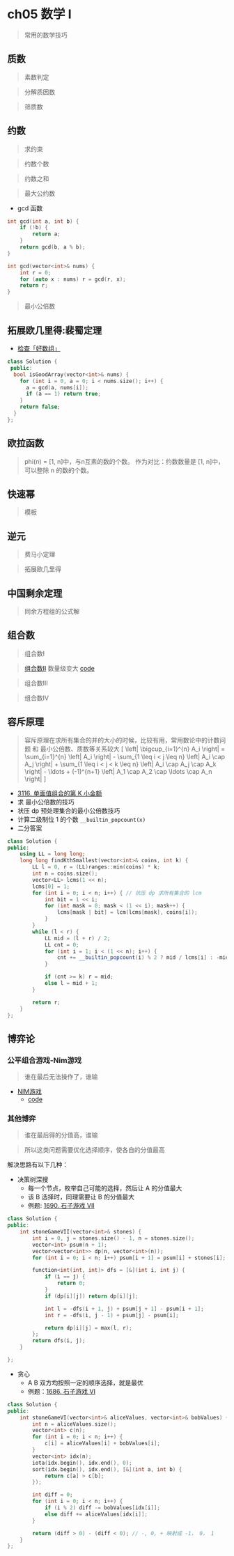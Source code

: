 # ch05 数学 I

> 常用的数学技巧

## 质数
> 素数判定

> 分解质因数

> 筛质数

## 约数
> 求约束

> 约数个数

> 约数之和

> 最大公约数
* gcd 函数
```c++
int gcd(int a, int b) {
    if (!b) {
        return a;
    }
    return gcd(b, a % b);
}

int gcd(vector<int>& nums) {
    int r = 0;
    for (auto x : nums) r = gcd(r, x);
    return r;
}

```
> 最小公倍数

## 拓展欧几里得:裴蜀定理

* [检查「好数组」](https://leetcode.cn/problems/check-if-it-is-a-good-array/description/)
```c++
class Solution {
 public:
  bool isGoodArray(vector<int>& nums) {
    for (int i = 0, a = 0; i < nums.size(); i++) {
      a = gcd(a, nums[i]);
      if (a == 1) return true;
    }
    return false;
  }
};
```
## 欧拉函数
> phi(n) = [1, n]中，与n互素的数的个数。
> 作为对比：约数数量是 [1, n]中，可以整除 n 的数的个数。

## 快速幂
> 模板

## 逆元
> 费马小定理

> 拓展欧几里得

## 中国剩余定理
> 同余方程组的公式解


## 组合数
> 组合数I

> [组合数II](https://www.acwing.com/problem/content/888/)
数量级变大
[code](../acwing/acwing.886.md)

> 组合数III

> 组合数IV

## 容斥原理
> 容斥原理在求所有集合的并的大小的时候，比较有用，常用数论中的计数问题
> 和 最小公倍数、质数等关系较大
\[
\left| \bigcup_{i=1}^{n} A_i \right| = \sum_{i=1}^{n} \left| A_i \right| - \sum_{1 \leq i < j \leq n} \left| A_i \cap A_j \right| + \sum_{1 \leq i < j < k \leq n} \left| A_i \cap A_j \cap A_k \right| - \ldots + (-1)^{n+1} \left| A_1 \cap A_2 \cap \ldots \cap A_n \right|
\]
* [3116. 单面值组合的第 K 小金额](https://leetcode.cn/problems/kth-smallest-amount-with-single-denomination-combination/description/)
* 求 最小公倍数的技巧
* 状压 dp 预处理集合的最小公倍数技巧
* 计算二级制位 1 的个数 `__builtin_popcount(x)`
* 二分答案
```c++
class Solution {
public:
    using LL = long long;
    long long findKthSmallest(vector<int>& coins, int k) {
        LL l = 0, r = (LL)ranges::min(coins) * k;
        int n = coins.size();
        vector<LL> lcms(1 << n);
        lcms[0] = 1;
        for (int i = 0; i < n; i++) { // 状压 dp 求所有集合的 lcm
            int bit = 1 << i;
            for (int mask = 0; mask < (1 << i); mask++) {
                lcms[mask | bit] = lcm(lcms[mask], coins[i]);
            }
        }
        while (l < r) {
            LL mid = (l + r) / 2;
            LL cnt = 0;
            for (int i = 1; i < (1 << n); i++) {
                cnt += __builtin_popcount(i) % 2 ? mid / lcms[i] : -mid / lcms[i];
            }

            if (cnt >= k) r = mid;
            else l = mid + 1;
        }

        return r;
    }
};
```


## 博弈论

### 公平组合游戏-Nim游戏
> 谁在最后无法操作了，谁输
* [NIM游戏](.https://www.acwing.com/problem/content/893/)
    * [code](../acwing/acwing.891.md)

### 其他博弈
> 谁在最后得的分值高，谁输

> 所以这类问题需要优化选择顺序，使各自的分值最高

解决思路有以下几种：
* 决策树深搜
    * 每一个节点，枚举自己可能的选择，然后让 A 的分值最大
    * 该 B 选择时，同理需要让 B 的分值最大
    * 例题: [1690. 石子游戏 VII](https://leetcode.cn/problems/stone-game-vii/description/)
```c++
class Solution {
public:
    int stoneGameVII(vector<int>& stones) {
        int i = 0, j = stones.size() - 1, n = stones.size();
        vector<int> psum(n + 1);
        vector<vector<int>> dp(n, vector<int>(n));
        for (int i = 0; i < n; i++) psum[i + 1] = psum[i] + stones[i];

        function<int(int, int)> dfs = [&](int i, int j) {
            if (i == j) {
                return 0;
            }
            if (dp[i][j]) return dp[i][j];

            int l = -dfs(i + 1, j) + psum[j + 1] - psum[i + 1];
            int r = -dfs(i, j - 1) + psum[j] - psum[i];

            return dp[i][j] = max(l, r);
        };
        return dfs(i, j);
    }

};
```
* 贪心
    * A B 双方均按照一定的顺序选择，就是最优
    * 例题：[1686. 石子游戏 VI](https://leetcode.cn/problems/stone-game-vi/description/)
```c++
class Solution {
public:
    int stoneGameVI(vector<int>& aliceValues, vector<int>& bobValues) {
        int n = aliceValues.size();
        vector<int> c(n);
        for (int i = 0; i < n; i++) {
            c[i] = aliceValues[i] + bobValues[i];
        }
        vector<int> idx(n);
        iota(idx.begin(), idx.end(), 0);
        sort(idx.begin(), idx.end(), [&](int a, int b) {
            return c[a] > c[b];
        });

        int diff = 0;
        for (int i = 0; i < n; i++) {
            if (i % 2) diff -= bobValues[idx[i]];
            else diff += aliceValues[idx[i]];
        }

        return (diff > 0) - (diff < 0); // -, 0, + 映射成 -1， 0， 1
    }
};
```
